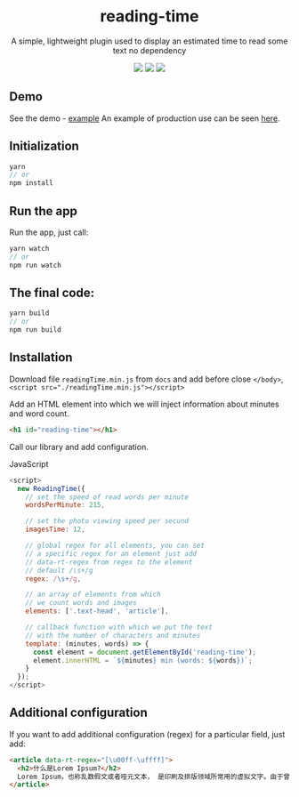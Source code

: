 <h1 align="center">reading-time</h1>

<p align="center">
  A simple, lightweight plugin used to display an estimated time to read some text no dependency
</p>

<p align="center">
  <img src="https://img.shields.io/github/package-json/v/tomik23/reading-time">
  <img src="https://img.shields.io/github/size/tomik23/reading-time/docs/readingTime.min.js">
  <a href="LICENSE">
    <img src="https://img.shields.io/badge/License-MIT-green.svg">
  </a>
</p>

## Demo
See the demo - [example](https://tomik23.github.io/reading-time/)
An example of production use can be seen [here](https://grzegorztomicki.pl/rzym-w-majowy-weekend.html).

## Initialization
```js
yarn
// or
npm install
```

## Run the app
Run the app, just call:

```js
yarn watch
// or
npm run watch
```

## The final code:
```js
yarn build
// or
npm run build
```

## Installation
Download file `readingTime.min.js` from `docs` and add before close `</body>`, `<script src="./readingTime.min.js"></script>`

Add an HTML element into which we will inject information about minutes and word count.
```html
<h1 id="reading-time"></h1>
```
Call our library and add configuration.

JavaScript
```js
<script>
  new ReadingTime({
    // set the speed of read words per minute
    wordsPerMinute: 215,

    // set the photo viewing speed per secund
    imagesTime: 12,

    // global regex for all elements, you can set
    // a specific regex for an element just add 
    // data-rt-regex from regex to the element
    // default /\s+/g
    regex: /\s+/g,

    // an array of elements from which
    // we count words and images
    elements: ['.text-head', 'article'],

    // callback function with which we put the text
    // with the number of characters and minutes
    template: (minutes, words) => {
      const element = document.getElementById('reading-time');
      element.innerHTML = `${minutes} min (words: ${words})`;
    }
  });
</script>
```

## Additional configuration
If you want to add additional configuration (regex) for a particular field, just add:

```HTML
<article data-rt-regex="[\u00ff-\uffff]">
  <h2>什么是Lorem Ipsum?</h2>
  Lorem Ipsum，也称乱数假文或者哑元文本， 是印刷及排版领域所常用的虚拟文字。由于曾经一台匿名的打印机刻意打乱了一盒印刷字体从而造出一本字体样品书，Lorem Ipsum从西元15世纪起就被作为此领域的标准文本使用。它不仅延续了五个世纪，还通过了电子排版的挑战，其雏形却依然保存至今。在1960年代，”Leatraset”公司发布了印刷着Lorem Ipsum段落的纸张，从而广泛普及了它的使用。最近，计算机桌面出版软件”Aldus PageMaker”也通过同样的方式使Lorem Ipsum落入大众的视野。
</article>
```